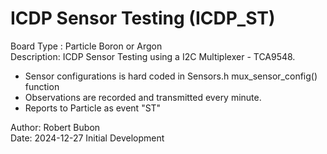 # ICDP Sensor Testing (ICDP_ST)

Board Type : Particle Boron or Argon<BR>
Description: ICDP Sensor Testing using a I2C Multiplexer - TCA9548.
- Sensor configurations is hard coded in Sensors.h mux_sensor_config() function
- Observations are recorded and transmitted every minute.
- Reports to Particle as event "ST"

Author: Robert Bubon<BR>
Date:  2024-12-27 Initial Development
